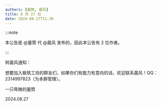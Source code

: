 ```yaml
---
authors: [量筒, 晨风]
title: 8 月 27 日
date: 2024-08-27T11:38
---
```


:::note

本公告是 @量筒 代 @晨风 发布的，因此本公告有 2 位作者。

:::

转晨风通知：

想要加入极筑工坊的群友们，如果你们有能力有意向的话，欢迎联系晨风！QQ：2314997823（为本群管理）。

一只卑微的量筒

2024.08.27

